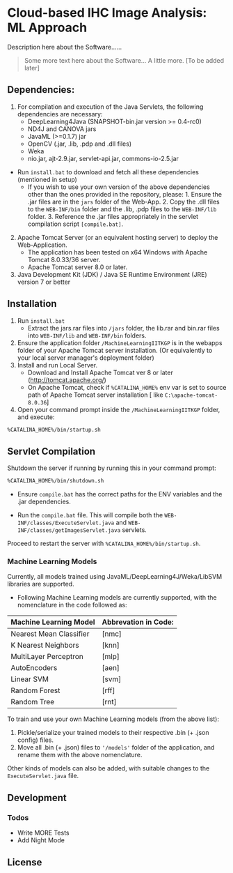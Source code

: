 # Cloud-based IHC Image Analysis: ML Approach 

Description here about the Software......
 > Some more text here about the Software...
 > A little more.
 > [To be added later]

## Dependencies:
1. For compilation and execution of the Java Servlets, the following dependencies are necessary:
    - DeepLearning4Java (SNAPSHOT-bin.jar version >= 0.4-rc0)
    - ND4J and CANOVA jars
    - JavaML (>=0.1.7) jar
    - OpenCV (.jar, .lib, .pdp and .dll files)
    - Weka
    - nio.jar, ajt-2.9.jar, servlet-api.jar, commons-io-2.5.jar

- Run `install.bat` to download and fetch all these dependencies (mentioned in setup) 
    - If you wish to use your own version of the above dependencies other than the ones provided in the repository, please:
            1.  Ensure the .jar files are in the `jars` folder of the Web-App. 
	    2. Copy the .dll files to the `WEB-INF/bin` folder and the .lib, .pdp files to the `WEB-INF/lib` folder.
	    3. Reference the .jar files appropriately in the servlet compilation script `[compile.bat]`.
2. Apache Tomcat Server (or an equivalent hosting server) to deploy the Web-Application.
    - The application has been tested on x64 Windows with Apache Tomcat 8.0.33/36 server.
    - Apache Tomcat server 8.0 or later.
3. Java Development Kit (JDK) / Java SE Runtime Environment (JRE) version 7 or better

## Installation

1. Run `install.bat`
    - Extract the jars.rar files into `/jars` folder, the lib.rar and bin.rar files into `WEB-INF/lib` and `WEB-INF/bin` folders.
2. Ensure the application folder `/MachineLearningIITKGP` is in the webapps folder of your Apache Tomcat server installation. (Or equivalently to your local server manager's deployment folder)
3. Install and run Local Server.
    -   Download and Install Apache Tomcat ver 8 or later (http://tomcat.apache.org/)
    -   On Apache Tomcat, check if `%CATALINA_HOME%` env var is set to source path of Apache Tomcat server installation [ like `C:\apache-tomcat-8.0.36`]
4. Open your command prompt inside the `/MachineLearningIITKGP` folder, and execute:
```sh
%CATALINA_HOME%/bin/startup.sh 
```
## Servlet Compilation

 Shutdown the server if running by running this in your command prompt:
```sh
%CATALINA_HOME%/bin/shutdown.sh
```
 - Ensure ```compile.bat``` has the correct paths for the ENV variables and the .jar dependencies.

 - Run the ```compile.bat``` file. This will compile both the ```WEB-INF/classes/ExecuteServlet.java``` and ```WEB-INF/classes/getImagesServlet.java``` servlets.

Proceed to restart the server with ```%CATALINA_HOME%/bin/startup.sh```.

### Machine Learning Models

Currently, all models trained using JavaML/DeepLearning4J/Weka/LibSVM libraries are supported. 
- Following Machine Learning models are currently supported, with the nomenclature in the code followed as:

| Machine Learning Model | Abbrevation in Code: |
| ------ | ------ |
| Nearest Mean Classifier | [nmc] |
| K Nearest Neighbors | [knn] |
| MultiLayer Perceptron | [mlp] |
| AutoEncoders | [aen] |
| Linear SVM| [svm] |
| Random Forest | [rff] |
| Random Tree | [rnt] |

 To train and use your own Machine Learning models (from the above list):
 1. Pickle/serialize your trained models to their respective .bin (+ .json config) files.
 2. Move all .bin (+ .json) files to `'/models'` folder of the application, and rename them with the above nomenclature.

Other kinds of models can also be added, with suitable changes to the `ExecuteServlet.java` file.


## Development

### Todos

 - Write MORE Tests
 - Add Night Mode

License
----
